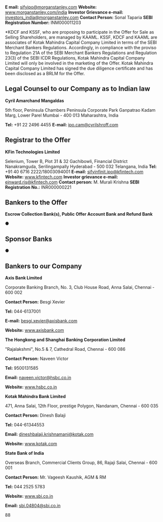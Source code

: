 **E mail:** sifyipo@morganstanley.com
**Website:** www.morganstanley.com/india
**Investor Grievance e-mail:** investors_india@morganstanley.com
**Contact Person:** Sonal Taparia
**SEBI Registration Number:** INM000011203

\*KDCF and KSSF, who are proposing to participate in the Offer for Sale as Selling Shareholders, are managed by KAAML. KSSF, KDCF and KAAML are associates of Kotak Mahindra Capital Company Limited in terms of the SEBI Merchant Bankers Regulations. Accordingly, in compliance with the proviso to Regulation 21A of the SEBI Merchant Bankers Regulations and Regulation 23(3) of the SEBI ICDR Regulations, Kotak Mahindra Capital Company Limited will only be involved in the marketing of the Offer. Kotak Mahindra Capital Company Limited has signed the due diligence certificate and has been disclosed as a BRLM for the Offer.

## Legal Counsel to our Company as to Indian law

**Cyril Amarchand Mangaldas**

5th floor, Peninsula Chambers
Peninsula Corporate Park
Ganpatrao Kadam Marg, Lower Parel
Mumbai - 400 013
Maharashtra, India

**Tel:** +91 22 2496 4455
**E-mail:** ipo.cam@cyrilshroff.com

## Registrar to the Offer

**KFin Technologies Limited**

Selenium, Tower B, Plot 31 & 32
Gachibowli, Financial District
Nanakramguda, Serilingampally
Hyderabad - 500 032
Telangana, India
**Tel:** +91 40 6716 2222/18003094001
**E-mail:** sifyinfinit.ipo@kfintech.com
**Website:** www.kfintech.com
**Investor grievance e-mail:** einward.ris@kfintech.com
**Contact person:** M. Murali Krishna
**SEBI Registration No.:** INR000000221

## Bankers to the Offer

**Escrow Collection Bank(s), Public Offer Account Bank and Refund Bank**

●

## Sponsor Banks

●

## Bankers to our Company

**Axis Bank Limited**

Corporate Banking Branch, No. 3, Club House Road, Anna Salai, Chennai - 600 002

**Contact Person:** Besgi Xevier

**Tel:** 044-6137001

**E-mail:** besgi.xevier@axisbank.com

**Website:** www.axisbank.com

**The Hongkong and Shanghai Banking Corporation Limited**



"Rajalakshmi", No.5 & 7, Cathedral Road, Chennai - 600 086

**Contact Person:** Naveen Victor

**Tel:** 9500131585

**Email:** naveen.victor@hsbc.co.in

**Website:** www.hsbc.co.in

**Kotak Mahindra Bank Limited**

471, Anna Salai, 12th Floor, prestige Polygon, Nandanam, Chennai - 600 035

**Contact Person:** Dinesh Balaji

**Tel:** 044-61344553

**Email:** dineshbalaji.krishnamani@kotak.com

**Website:** www.kotak.com

**State Bank of India**

Overseas Branch, Commercial Clients Group, 86, Rajaji Salai, Chennai - 600 001

**Contact Person:** Mr. Vageesh Kaushik, AGM & RM

**Tel:** 044 2525 5783

**Website:** www.sbi.co.in

**Email:** sbi.04804@sbi.co.in

88